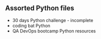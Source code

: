 ## Assorted Python files

- 30 days Python challenge - incomplete
- coding bat Python
- QA DevOps bootcamp Python resources